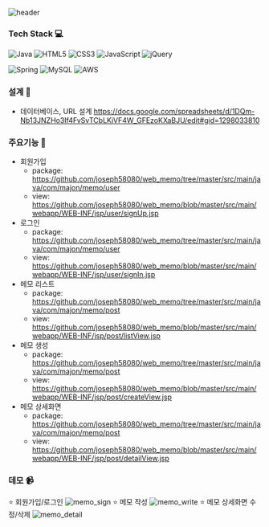![header](https://capsule-render.vercel.app/api?type=egg&color=auto&height=300&section=header&text=Memo&fontSize=90)

### Tech Stack :computer:
![Java](https://img.shields.io/badge/java-%23ED8B00.svg?style=for-the-badge&logo=java&logoColor=white) ![HTML5](https://img.shields.io/badge/html5-%23E34F26.svg?style=for-the-badge&logo=html5&logoColor=white) ![CSS3](https://img.shields.io/badge/css3-%231572B6.svg?style=for-the-badge&logo=css3&logoColor=white) ![JavaScript](https://img.shields.io/badge/javascript-%23323330.svg?style=for-the-badge&logo=javascript&logoColor=%23F7DF1E) ![jQuery](https://img.shields.io/badge/jquery-%230769AD.svg?style=for-the-badge&logo=jquery&logoColor=white)

![Spring](https://img.shields.io/badge/spring-%236DB33F.svg?style=for-the-badge&logo=spring&logoColor=white) ![MySQL](https://img.shields.io/badge/mysql-%2300f.svg?style=for-the-badge&logo=mysql&logoColor=white) ![AWS](https://img.shields.io/badge/AWS-%23FF9900.svg?style=for-the-badge&logo=amazon-aws&logoColor=white)
### 설계 :wrench:
- 데이터베이스, URL 설계
https://docs.google.com/spreadsheets/d/1DQm-Nb13JNZHo3If4FvSvTCbLKjVF4W_GFEzoKXaBJU/edit#gid=1298033810
### 주요기능 :nut_and_bolt:
- 회원가입
  - package: https://github.com/joseph58080/web_memo/tree/master/src/main/java/com/majon/memo/user
  - view: https://github.com/joseph58080/web_memo/blob/master/src/main/webapp/WEB-INF/jsp/user/signUp.jsp
- 로그인
  - package: https://github.com/joseph58080/web_memo/tree/master/src/main/java/com/majon/memo/user
  - view: https://github.com/joseph58080/web_memo/blob/master/src/main/webapp/WEB-INF/jsp/user/signIn.jsp
- 메모 리스트
  - package: https://github.com/joseph58080/web_memo/tree/master/src/main/java/com/majon/memo/post
  - view: https://github.com/joseph58080/web_memo/blob/master/src/main/webapp/WEB-INF/jsp/post/listView.jsp
- 메모 생성
  - package: https://github.com/joseph58080/web_memo/tree/master/src/main/java/com/majon/memo/post
  - view: https://github.com/joseph58080/web_memo/blob/master/src/main/webapp/WEB-INF/jsp/post/createView.jsp
- 메모 상세화면
  - package: https://github.com/joseph58080/web_memo/tree/master/src/main/java/com/majon/memo/post
  - view: https://github.com/joseph58080/web_memo/blob/master/src/main/webapp/WEB-INF/jsp/post/detailView.jsp
### 데모 :video_camera:
:star: 회원가입/로그인 ![memo_sign](https://user-images.githubusercontent.com/55569244/136695486-fe975507-fada-43d5-956c-7a9526cbb82f.gif)
:star: 메모 작성 ![memo_write](https://user-images.githubusercontent.com/55569244/136695501-1f65d350-178c-414a-9960-ad1213861bdc.gif)
:star: 메모 상세화면 수정/삭제 ![memo_detail](https://user-images.githubusercontent.com/55569244/136695518-d638947a-d0c2-4249-9306-452f8ca3016e.gif)


